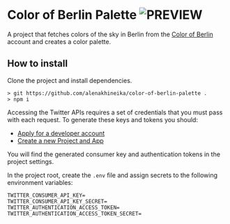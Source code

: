 # Color of Berlin Palette ![PREVIEW](https://img.shields.io/badge/DRAFT-blue)

A project that fetches colors of the sky in Berlin from the [Color of Berlin](https://twitter.com/colorofberlin) account and creates a color palette.

## How to install

Clone the project and install dependencies.

```
> git https://github.com/alenakhineika/color-of-berlin-palette .
> npm i
```

Accessing the Twitter APIs requires a set of credentials that you must pass with each request. To generate these keys and tokens you should:

- [Apply for a developer account](https://developer.twitter.com/en/apply-for-access.html)
- [Create a new Project and App](https://developer.twitter.com/en/portal/projects-and-apps)

You will find the generated consumer key and authentication tokens in the project settings.

In the project root, create the `.env` file and assign secrets to the following environment variables:

```
TWITTER_CONSUMER_API_KEY=
TWITTER_CONSUMER_API_KEY_SECRET=
TWITTER_AUTHENTICATION_ACCESS_TOKEN=
TWITTER_AUTHENTICATION_ACCESS_TOKEN_SECRET=
```
